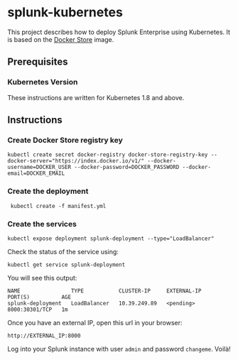 # splunk-kubernetes
This project describes how to deploy Splunk Enterprise using Kubernetes. It is based on the [Docker Store](https://store.docker.com/images/splunk) image.

## Prerequisites
### Kubernetes Version
These instructions are written for Kubernetes 1.8 and above.

## Instructions
### Create Docker Store registry key
```
kubectl create secret docker-registry docker-store-registry-key --docker-server="https://index.docker.io/v1/" --docker-username=DOCKER_USER --docker-password=DOCKER_PASSWORD --docker-email=DOCKER_EMAIL
```

### Create the deployment
```
 kubectl create -f manifest.yml
 ```
 
### Create the services
```
kubectl expose deployment splunk-deployment --type="LoadBalancer"
```
Check the status of the service using:
```
kubectl get service splunk-deployment
```
You will see this output:
```
NAME                TYPE           CLUSTER-IP     EXTERNAL-IP     PORT(S)          AGE
splunk-deployment   LoadBalancer   10.39.249.89   <pending>       8000:30301/TCP   1m
```
Once you have an external IP, open this url in your browser:
```
http://EXTERNAL_IP:8000
```
Log into your Splunk instance with user `admin` and password `changeme`. Voilà!

